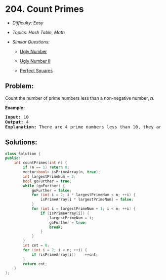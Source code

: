 # 204. Count Primes

* *Difficulty: Easy*

* *Topics: Hash Table, Math*

* *Similar Questions:*

  * [Ugly Number](./tests/count-primes.md)

  * [Ugly Number II](./tests/count-primes.md)

  * [Perfect Squares](./tests/count-primes.md)

## Problem:

<p>Count the number of prime numbers less than a non-negative number, <b><i>n</i></b>.</p>

<p><strong>Example:</strong></p>

<pre>
<strong>Input:</strong> 10
<strong>Output:</strong> 4
<strong>Explanation:</strong> There are 4 prime numbers less than 10, they are 2, 3, 5, 7.
</pre>

## Solutions:

```c++
class Solution {
public:
    int countPrimes(int n) {
        if (n == 1) return 0;
        vector<bool> isPrimeArray(n, true);
        int largestPrimeNum = 2;
        bool goFurther = true;
        while (goFurther) {
            goFurther = false;
            for (int i = 2; i * largestPrimeNum < n; ++i) {
                isPrimeArray[i * largestPrimeNum] = false;
            }
            for (int i = largestPrimeNum + 1; i < n; ++i) {
                if (isPrimeArray[i]) {
                    largestPrimeNum = i;
                    goFurther = true;
                    break;
                }
            }
        }
        int cnt = 0;
        for (int i = 2; i < n; ++i) {
            if (isPrimeArray[i])    ++cnt;
        }
        return cnt;
    }
};
```

